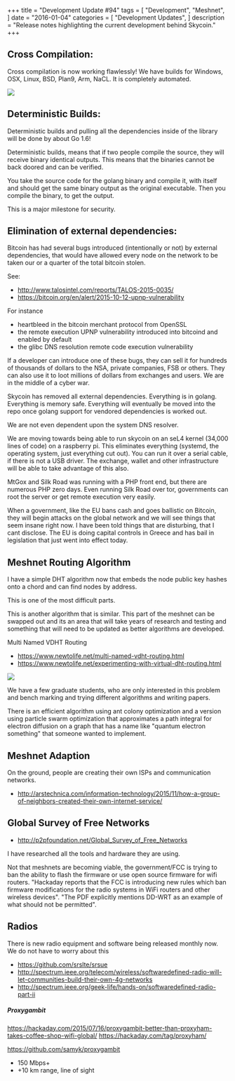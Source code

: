 +++
title = "Development Update #94"
tags = [
    "Development",
    "Meshnet",
]
date = "2016-01-04"
categories = [
    "Development Updates",
]
description = "Release notes highlighting the current development behind Skycoin."
+++

## Cross Compilation:

Cross compilation is now working flawlessly! We have builds for Windows, OSX, Linux, BSD, Plan9, Arm, NaCL. It is completely automated.

![](http://i.imgur.com/k97S8TY.png)

## Deterministic Builds:

Deterministic builds and pulling all the dependencies inside of the library will be done by about Go 1.6!

Deterministic builds, means that if two people compile the source, they will receive binary identical outputs. This means that the binaries cannot be back doored and can be verified.

You take the source code for the golang binary and compile it, with itself and should get the same binary output as the original executable. Then you compile the binary, to get the output.

This is a major milestone for security.

## Elimination of external dependencies:

Bitcoin has had several bugs introduced (intentionally or not) by external dependencies, that would have allowed every node on the network to be taken our or a quarter of the total bitcoin stolen.

See:
- http://www.talosintel.com/reports/TALOS-2015-0035/
- https://bitcoin.org/en/alert/2015-10-12-upnp-vulnerability

For instance
- heartbleed in the bitcoin merchant protocol from OpenSSL
- the remote execution UPNP vulnerability introduced into bitcoind and enabled by default
- the glibc DNS resolution remote code execution vulnerability

If a developer can introduce one of these bugs, they can sell it for hundreds of thousands of dollars to the NSA, private companies, FSB or others. They can also use it to loot millions of dollars from exchanges and users. We are in the middle of a cyber war.

Skycoin has removed all external dependencies. Everything is in golang. Everything is memory safe. Everything will eventually be moved into the repo once golang support for vendored dependencies is worked out.

We are not even dependent upon the system DNS resolver.

We are moving towards being able to run skycoin on an seL4 kernel (34,000 lines of code) on a raspberry pi. This eliminates everything (systemd, the operating system, just everything cut out). You can run it over a serial cable, if there is not a USB driver. The exchange, wallet and other infrastructure will be able to take advantage of this also.

MtGox and Silk Road was running with a PHP front end, but there are numerous PHP zero days. Even running Silk Road over tor, governments can root the server or get remote execution very easily.

When a government, like the EU bans cash and goes ballistic on Bitcoin, they will begin attacks on the global network and we will see things that seem insane right now. I have been told things that are disturbing, that I cant disclose. The EU is doing capital controls in Greece and has bail in legislation that just went into effect today.

## Meshnet Routing Algorithm

I have a simple DHT algorithm now that embeds the node public key hashes onto a chord and can find nodes by address.

This is one of the most difficult parts.

This is another algorithm that is similar. This part of the meshnet can be swapped out and its an area that will take years of research and testing and something that will need to be updated as better algorithms are developed.

Multi Named VDHT Routing
- https://www.newtolife.net/multi-named-vdht-routing.html
- https://www.newtolife.net/experimenting-with-virtual-dht-routing.html

![](http://i.imgur.com/8SXnMDz.png)

We have a few graduate students, who are only interested in this problem and bench marking and trying different algorithms and writing papers.

There is an efficient algorithm using ant colony optimization and a version using particle swarm optimization that approximates a path integral for electron diffusion on a graph that has a name like "quantum electron something" that someone wanted to implement.

## Meshnet Adaption

On the ground, people are creating their own ISPs and communication networks.
- http://arstechnica.com/information-technology/2015/11/how-a-group-of-neighbors-created-their-own-internet-service/

## Global Survey of Free Networks
- http://p2pfoundation.net/Global_Survey_of_Free_Networks

I have researched all the tools and hardware they are using.

Not that meshnets are becoming viable, the government/FCC is trying to ban the ability to flash the firmware or use open source firmware for wifi routers. "Hackaday reports that the FCC is introducing new rules which ban firmware modifications for the radio systems in WiFi routers and other wireless devices". "The PDF explicitly mentions DD-WRT as an example of what should not be permitted".

## Radios

There is new radio equipment and software being released monthly now. We do not have to worry about this

- https://github.com/srslte/srsue
- http://spectrum.ieee.org/telecom/wireless/softwaredefined-radio-will-let-communities-build-their-own-4g-networks
- http://spectrum.ieee.org/geek-life/hands-on/softwaredefined-radio-part-ii

##### Proxygambit
https://hackaday.com/2015/07/16/proxygambit-better-than-proxyham-takes-coffee-shop-wifi-global/
https://hackaday.com/tag/proxyham/

https://github.com/samyk/proxygambit
- 150 Mbps+
- +10 km range, line of sight
